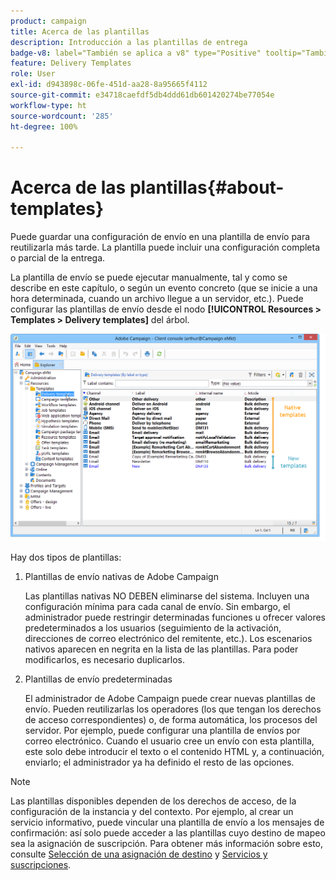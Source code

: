 ```yaml
---
product: campaign
title: Acerca de las plantillas
description: Introducción a las plantillas de entrega
badge-v8: label="También se aplica a v8" type="Positive" tooltip="También se aplica a Campaign v8"
feature: Delivery Templates
role: User
exl-id: d943898c-06fe-451d-aa28-8a95665f4112
source-git-commit: e34718caefdf5db4ddd61db601420274be77054e
workflow-type: ht
source-wordcount: '285'
ht-degree: 100%

---
```


# Acerca de las plantillas{#about-templates}

Puede guardar una configuración de envío en una plantilla de envío para reutilizarla más tarde. La plantilla puede incluir una configuración completa o parcial de la entrega.

La plantilla de envío se puede ejecutar manualmente, tal y como se describe en este capítulo, o según un evento concreto (que se inicie a una hora determinada, cuando un archivo llegue a un servidor, etc.). Puede configurar las plantillas de envío desde el nodo **[!UICONTROL Resources > Templates > Delivery templates]** del árbol.

![](assets/s_user_template_list.png)

Hay dos tipos de plantillas:

1. Plantillas de envío nativas de Adobe Campaign

   Las plantillas nativas NO DEBEN eliminarse del sistema. Incluyen una configuración mínima para cada canal de envío. Sin embargo, el administrador puede restringir determinadas funciones u ofrecer valores predeterminados a los usuarios (seguimiento de la activación, direcciones de correo electrónico del remitente, etc.). Los escenarios nativos aparecen en negrita en la lista de las plantillas. Para poder modificarlos, es necesario duplicarlos.

1. Plantillas de envío predeterminadas

   El administrador de Adobe Campaign puede crear nuevas plantillas de envío. Pueden reutilizarlas los operadores (los que tengan los derechos de acceso correspondientes) o, de forma automática, los procesos del servidor. Por ejemplo, puede configurar una plantilla de envíos por correo electrónico. Cuando el usuario cree un envío con esta plantilla, este solo debe introducir el texto o el contenido HTML y, a continuación, enviarlo; el administrador ya ha definido el resto de las opciones.

>[!NOTE]
>
>Las plantillas disponibles dependen de los derechos de acceso, de la configuración de la instancia y del contexto. Por ejemplo, al crear un servicio informativo, puede vincular una plantilla de envío a los mensajes de confirmación: así solo puede acceder a las plantillas cuyo destino de mapeo sea la asignación de suscripción. Para obtener más información sobre esto, consulte [Selección de una asignación de destino](selecting-a-target-mapping.md) y [Servicios y suscripciones](about-services-and-subscriptions.md).
